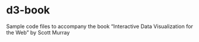 d3-book
=======

Sample code files to accompany the book “Interactive Data Visualization for the Web” by Scott Murray